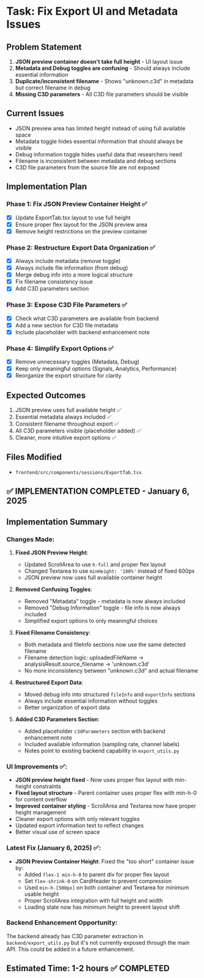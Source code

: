 # Task: Fix Export UI and Metadata Issues

## Problem Statement
1. **JSON preview container doesn't take full height** - UI layout issue
2. **Metadata and Debug toggles are confusing** - Should always include essential information
3. **Duplicate/inconsistent filename** - Shows "unknown.c3d" in metadata but correct filename in debug
4. **Missing C3D parameters** - All C3D file parameters should be visible

## Current Issues
- JSON preview area has limited height instead of using full available space
- Metadata toggle hides essential information that should always be visible
- Debug information toggle hides useful data that researchers need
- Filename is inconsistent between metadata and debug sections
- C3D file parameters from the source file are not exposed

## Implementation Plan

### Phase 1: Fix JSON Preview Container Height ✅
- [x] Update ExportTab.tsx layout to use full height
- [x] Ensure proper flex layout for the JSON preview area
- [x] Remove height restrictions on the preview container

### Phase 2: Restructure Export Data Organization ✅
- [x] Always include metadata (remove toggle)
- [x] Always include file information (from debug)
- [x] Merge debug info into a more logical structure
- [x] Fix filename consistency issue
- [x] Add C3D parameters section

### Phase 3: Expose C3D File Parameters ✅
- [x] Check what C3D parameters are available from backend
- [x] Add a new section for C3D file metadata
- [x] Include placeholder with backend enhancement note

### Phase 4: Simplify Export Options ✅
- [x] Remove unnecessary toggles (Metadata, Debug)
- [x] Keep only meaningful options (Signals, Analytics, Performance)
- [x] Reorganize the export structure for clarity

## Expected Outcomes
1. JSON preview uses full available height ✅
2. Essential metadata always included ✅
3. Consistent filename throughout export ✅
4. All C3D parameters visible (placeholder added) ✅
5. Cleaner, more intuitive export options ✅

## Files Modified
- `frontend/src/components/sessions/ExportTab.tsx`

## ✅ IMPLEMENTATION COMPLETED - January 6, 2025

## Implementation Summary

### Changes Made:
1. **Fixed JSON Preview Height**:
   - Updated ScrollArea to use `h-full` and proper flex layout
   - Changed Textarea to use `minHeight: '100%'` instead of fixed 600px
   - JSON preview now uses full available container height

2. **Removed Confusing Toggles**:
   - Removed "Metadata" toggle - metadata is now always included
   - Removed "Debug Information" toggle - file info is now always included
   - Simplified export options to only meaningful choices

3. **Fixed Filename Consistency**:
   - Both metadata and fileInfo sections now use the same detected filename
   - Filename detection logic: uploadedFileName → analysisResult.source_filename → 'unknown.c3d'
   - No more inconsistency between "unknown.c3d" and actual filename

4. **Restructured Export Data**:
   - Moved debug info into structured `fileInfo` and `exportInfo` sections
   - Always include essential information without toggles
   - Better organization of export data

5. **Added C3D Parameters Section**:
   - Added placeholder `c3dParameters` section with backend enhancement note
   - Included available information (sampling rate, channel labels)
   - Notes point to existing backend capability in `export_utils.py`

### UI Improvements ✅:
- **JSON preview height fixed** - Now uses proper flex layout with min-height constraints  
- **Fixed layout structure** - Parent container uses proper flex with min-h-0 for content overflow
- **Improved container styling** - ScrollArea and Textarea now have proper height management
- Cleaner export options with only relevant toggles
- Updated export information text to reflect changes  
- Better visual use of screen space

### Latest Fix (January 6, 2025) ✅:
- **JSON Preview Container Height**: Fixed the "too short" container issue by:
  - Added `flex-1 min-h-0` to parent div for proper flex layout
  - Set `flex-shrink-0` on CardHeader to prevent compression
  - Used `min-h-[500px]` on both container and Textarea for minimum usable height
  - Proper ScrollArea integration with full height and width
  - Loading state now has minimum height to prevent layout shift

### Backend Enhancement Opportunity:
The backend already has C3D parameter extraction in `backend/export_utils.py` but it's not currently exposed through the main API. This could be added in a future enhancement.

## Estimated Time: 1-2 hours ✅ COMPLETED